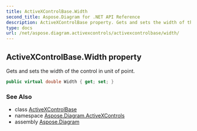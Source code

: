 ```yaml
---
title: ActiveXControlBase.Width
second_title: Aspose.Diagram for .NET API Reference
description: ActiveXControlBase property. Gets and sets the width of the control in unit of point
type: docs
url: /net/aspose.diagram.activexcontrols/activexcontrolbase/width/
---
```

## ActiveXControlBase.Width property

Gets and sets the width of the control in unit of point.

```csharp
public virtual double Width { get; set; }
```

### See Also

* class [ActiveXControlBase](../)
* namespace [Aspose.Diagram.ActiveXControls](../../activexcontrolbase/)
* assembly [Aspose.Diagram](../../../)


